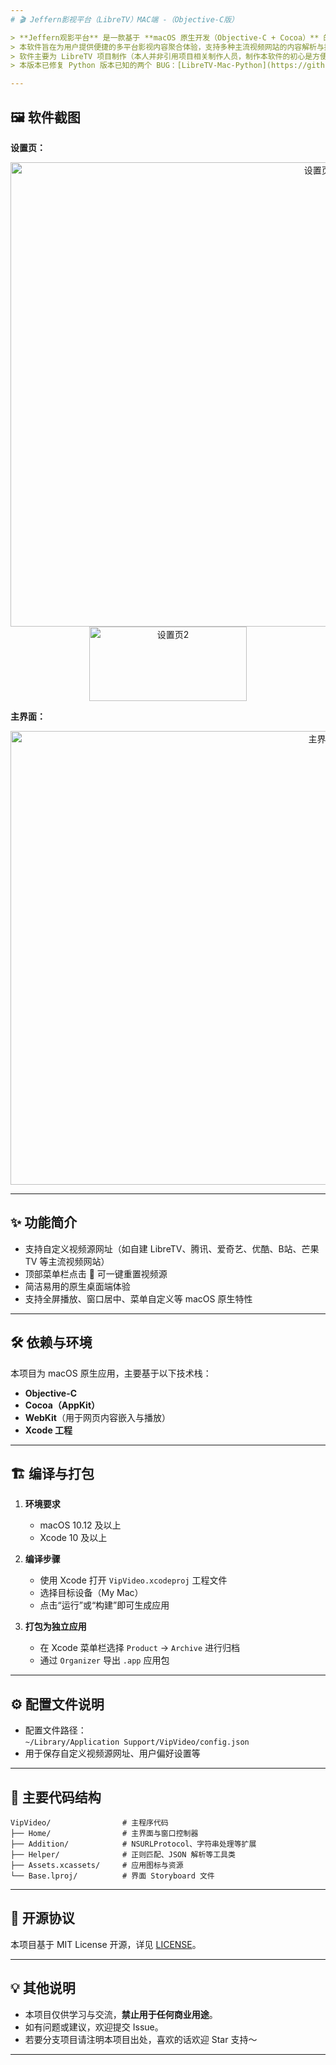 ```yaml
---
# 🎬 Jeffern影视平台（LibreTV）MAC端 -（Objective-C版）

> **Jeffern观影平台** 是一款基于 **macOS 原生开发（Objective-C + Cocoa）** 的桌面端影视聚合播放器，支持自定义视频源，界面简洁美观，操作便捷。  
> 本软件旨在为用户提供便捷的多平台影视内容聚合体验，支持多种主流视频网站的内容解析与播放。  
> 软件主要为 LibreTV 项目制作（本人并非引用项目相关制作人员，制作本软件的初心是方便本人使用）。  
> 本版本已修复 Python 版本已知的两个 BUG：[LibreTV-Mac-Python](https://github.com/jeffernn/LibreTV-Mac-Python)

---
```


## 🖼️ 软件截图

**设置页：**  
<p align="center">
  <img width="971" height="743" alt="设置页1" src="https://github.com/user-attachments/assets/97f8150c-ebee-49f4-b840-d2abededa313" />
  <img width="252" height="119" alt="设置页2" src="https://github.com/user-attachments/assets/17fa188e-bee2-4b3c-8239-d2eca895507b" />
</p>

**主界面：**  
<p align="center">
  <img width="979" height="726" alt="主界面" src="https://github.com/user-attachments/assets/8852f23b-9b07-49f5-9bc5-327685e1f845" />
</p>

---

## ✨ 功能简介

- 支持自定义视频源网址（如自建 LibreTV、腾讯、爱奇艺、优酷、B站、芒果TV 等主流视频网站）
- 顶部菜单栏点击 🚀 可一键重置视频源
- 简洁易用的原生桌面端体验
- 支持全屏播放、窗口居中、菜单自定义等 macOS 原生特性

---

## 🛠️ 依赖与环境

本项目为 macOS 原生应用，主要基于以下技术栈：

- **Objective-C**
- **Cocoa（AppKit）**
- **WebKit**（用于网页内容嵌入与播放）
- **Xcode 工程**

---

## 🏗️ 编译与打包

1. **环境要求**
   - macOS 10.12 及以上
   - Xcode 10 及以上

2. **编译步骤**
   - 使用 Xcode 打开 `VipVideo.xcodeproj` 工程文件
   - 选择目标设备（My Mac）
   - 点击“运行”或“构建”即可生成应用

3. **打包为独立应用**
   - 在 Xcode 菜单栏选择 `Product` -> `Archive` 进行归档
   - 通过 `Organizer` 导出 `.app` 应用包

---

## ⚙️ 配置文件说明

- 配置文件路径：  
  `~/Library/Application Support/VipVideo/config.json`
- 用于保存自定义视频源网址、用户偏好设置等

---

## 📁 主要代码结构

```
VipVideo/                # 主程序代码
├── Home/                # 主界面与窗口控制器
├── Addition/            # NSURLProtocol、字符串处理等扩展
├── Helper/              # 正则匹配、JSON 解析等工具类
├── Assets.xcassets/     # 应用图标与资源
└── Base.lproj/          # 界面 Storyboard 文件
```

---

## 📜 开源协议

本项目基于 MIT License 开源，详见 [LICENSE](./LICENSE)。

---

## 💡 其他说明

- 本项目仅供学习与交流，**禁止用于任何商业用途**。
- 如有问题或建议，欢迎提交 Issue。
- 若要分支项目请注明本项目出处，喜欢的话欢迎 Star 支持～

---

